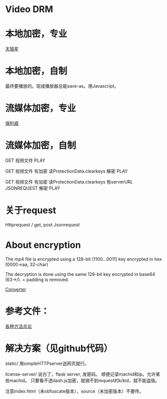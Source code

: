# Video DRM

# 本地加密，专业

[天狼星][1]

# 本地加密，自制

最终要播放的。现成播放器总能save-as。用Javascript。

# 流媒体加密，专业

[保利威][2]

# 流媒体加密，自制

GET 视频文件
PLAY

GET 视频文件
有加密
读ProtectionData.clearkeys
解密
PLAY

GET 视频文件
有加密
读ProtectionData.clearkeys
有serverURL
JSONREQUEST
解密
PLAY

# 关于request
Httprequest / get, post
Jsonrequest

# About encryption
The mp4 file is encrypted using a 128-bit (1100…0011) key encrypted in hex (0000-\>aa, 32-char)

The decryption is done using the same 128-bit key encrypted in base64 (63-\>/). = padding is removed.

[Converter][3]

# 参考文件：
[各种方法总论][4]

# 解决方案（见github代码）

static/
用simpleHTTPserver送网页就行。

license-server/
说白了，flask server, 发密码。
顺便记录machid和ip。允许某些machid。
只要看不透dash.js加密，就搞不到request的k/kid，就不能盗版。
  
注意index.html（未obfuscate版本），source（未加密版本）不要传。

[1]:	http://www.tlxsoft.com/jiami.htm
[2]:	https://www.polyv.net/pricing/vod/
[3]:	https://cryptii.com/pipes/hex-decoder
[4]:	https://www.zhihu.com/question/24561177
